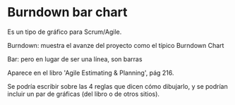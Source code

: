 Burndown bar chart
==================

Es un tipo de gráfico para Scrum/Agile.

Burndown: muestra el avanze del proyecto como el típico Burndown Chart

Bar: pero en lugar de ser una línea, son barras

Aparece en el libro 'Agile Estimating & Planning', pág 216. 

Se podría escribir sobre las 4 reglas que dicen cómo dibujarlo, y se podrían
incluir un par de gráficas (del libro o de otros sitios).